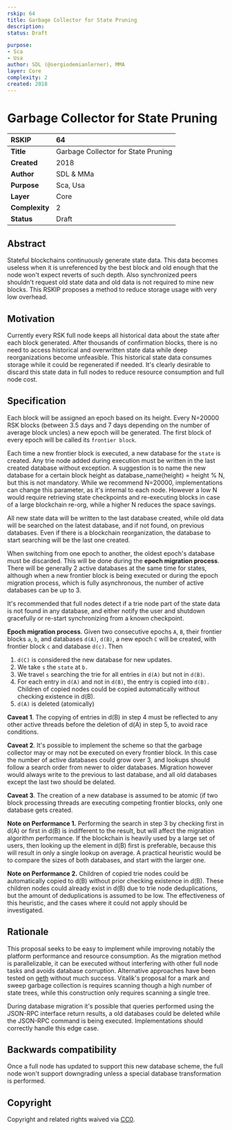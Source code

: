 ```yaml
---
rskip: 64
title: Garbage Collector for State Pruning
description: 
status: Draft

purpose: 
- Sca
- Usa
author: SDL (@sergiodemianlerner), MMA
layer: Core
complexity: 2
created: 2018
---
```


# Garbage Collector for State Pruning

| RSKIP          | 64                                  |
| :------------- | :---------------------------------- |
| **Title**      | Garbage Collector for State Pruning |
| **Created**    | 2018                                |
| **Author**     | SDL & MMa                           |
| **Purpose**    | Sca, Usa                            |
| **Layer**      | Core                                |
| **Complexity** | 2                                   |
| **Status**     | Draft                               |

## Abstract

Stateful blockchains continuously generate state data. This data becomes useless when it is unreferenced by the best block and old enough that the node won't expect reverts of such depth. Also synchronized peers shouldn't request old state data and old data is not required to mine new blocks. This RSKIP proposes a method to reduce storage usage with very low overhead.

## Motivation

Currently every RSK full node keeps all historical data about the state after each block generated. After thousands of confirmation blocks, there is no need to access historical and overwritten state data while deep reorganizations become unfeasible. This historical state data consumes storage while it could be regenerated if needed.  It's clearly desirable to discard this state data in full nodes to reduce resource consumption and full node cost.


## Specification

Each block will be assigned an epoch based on its height. Every N=20000 RSK blocks (between 3.5 days and 7 days depending on the number of average block uncles) a new epoch will be generated. The first block of every epoch will be called its `frontier block`. 

Each time a new frontier block is executed, a new database for the `state` is created. Any trie node added during execution must be written in the last created database without exception. A suggestion is to name the new database for a certain block height as database_name(height) = height % N, but this is not mandatory. While we recommend N=20000, implementations can change this parameter, as it's internal to each node. However a low N would require retrieving state checkpoints and re-executing blocks in case of a large blockchain re-org, while a higher N reduces the space savings.


All new state data will be written to the last database created, while old data will be searched on the latest database, and if not found, on previous databases. Even if there is a blockchain reorganization, the database to start searching will be the last one created.

When switching from one epoch to another, the oldest epoch's database must be discarded. This will be done during the **epoch migration process**. There will be generally 2 active databases at the same time for states, although when a new frontier block is being executed or during the epoch migration process, which is fully asynchronous, the number of active databases can be up to 3. 

It's recommended that full nodes detect if a trie node part of the state data is not found in any database, and either notify the user and shutdown gracefully or re-start synchronizing from a known checkpoint.

**Epoch migration process**. Given two consecutive epochs `A`, `B`, their frontier blocks `a`, `b`, and databases `d(A)`, `d(B)`, a new epoch `C` will be created, with frontier block `c` and database `d(c)`. Then

1. `d(C)` is considered the new database for new updates.
1. We take `s` the `state` at `b.`
1. We travel `s` searching the trie for all entries in `d(A)` but not in `d(B)`.
1. For each entry in `d(A)` and not in `d(B)`, the entry is copied into `d(B).` Children of copied nodes could be copied automatically without checking existence in d(B).
1. `d(A)` is deleted (atomically)

**Caveat  1**. The copying of entries in d(B) in step 4 must be reflected to any other active threads before the deletion of d(A) in step 5, to avoid race conditions.

**Caveat  2**. It's possible to implement the scheme so that the garbage collector may or may not be executed on every frontier block. In this case the number of active databases could grow over 3, and lookups should follow a search order from newer to older databases. Migration however would always write to the previous to last database, and all old databases except the last two should be delated.

**Caveat  3**. The creation of a new database is assumed to be atomic (if two block processing threads are executing competing frontier blocks, only one database gets created.

**Note on Performance 1.** Performing the search in step 3 by checking first in d(A) or first in d(B) is indifferent to the result, but will affect the migration algorithm performance. If the blockchain is heavily used by a large set of users, then looking up the element in d(B) first is preferable, because this will result in only a single lookup on average. A practical heuristic would be to compare the sizes of both databases, and start with the larger one.

**Note on Performance 2.** Children of copied trie nodes could be automatically copied to d(B) without prior checking existence in d(B). These children nodes could already exist in d(B) due to trie node deduplications, but the amount of deduplications is assumed to be low. The effectiveness of this heuristic, and the cases where it could not apply should be investigated.

## Rationale

This proposal seeks to be easy to implement while improving notably the platform performance and resource consumption. As the migration method is parallelizable, it can be executed without interfering with other full node tasks and avoids database corruption. Alternative approaches have been tested on [geth](https://github.com/ethereum/go-ethereum/pull/2111) without much success. Vitalik's proposal for a mark and sweep garbage collection is requires scanning though a high number of state trees, while this construction only requires scanning a single tree.

During database migration it's possible that queries performed using the JSON-RPC interface return results, a old databases could be deleted while the JSON-RPC command is being executed. Implementations should correctly handle this edge case.


## Backwards compatibility

Once a full node has updated to support this new database scheme, the full node won't support downgrading unless a special database transformation is performed. 

## **Copyright**


Copyright and related rights waived via [CC0](https://creativecommons.org/publicdomain/zero/1.0/).
